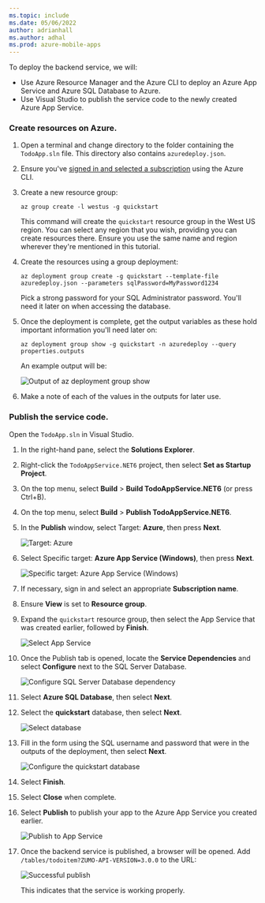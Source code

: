 ```yaml
---
ms.topic: include
ms.date: 05/06/2022
author: adrianhall
ms.author: adhal
ms.prod: azure-mobile-apps
---
```


To deploy the backend service, we will:

* Use Azure Resource Manager and the Azure CLI to deploy an Azure App Service and Azure SQL Database to Azure.
* Use Visual Studio to publish the service code to the newly created Azure App Service.

### Create resources on Azure.

1. Open a terminal and change directory to the folder containing the `TodoApp.sln` file. This directory also contains `azuredeploy.json`.
1. Ensure you've [signed in and selected a subscription](/cli/azure/authenticate-azure-cli) using the Azure CLI.
1. Create a new resource group:

    ``` azurecli
    az group create -l westus -g quickstart
    ```

    This command will create the `quickstart` resource group in the West US region.  You can select any region that you wish, providing you can create resources there.  Ensure you use the same name and region wherever they're mentioned in this tutorial.

1. Create the resources using a group deployment:

    ``` azurecli
    az deployment group create -g quickstart --template-file azuredeploy.json --parameters sqlPassword=MyPassword1234
    ```

    Pick a strong password for your SQL Administrator password.  You'll need it later on when accessing the database.

2. Once the deployment is complete, get the output variables as these hold important information you'll need later on:

    ``` azurecli
    az deployment group show -g quickstart -n azuredeploy --query properties.outputs
    ```

    An example output will be:

    ![Output of az deployment group show](~/mobile-apps/azure-mobile-apps/media/quickstart/windows/deploy-backend-outputs.png)

3. Make a note of each of the values in the outputs for later use.

### Publish the service code.

Open the `TodoApp.sln` in Visual Studio.

1. In the right-hand pane, select the **Solutions Explorer**.
1. Right-click the `TodoAppService.NET6` project, then select **Set as Startup Project**.
1. On the top menu, select **Build** > **Build TodoAppService.NET6** (or press Ctrl+B).
1. On the top menu, select **Build** > **Publish TodoAppService.NET6**.
1. In the **Publish** window, select Target: **Azure**, then press **Next**.

    ![Target: Azure](~/mobile-apps/azure-mobile-apps/media/quickstart/windows/publish-backend-target.png)

1. Select Specific target: **Azure App Service (Windows)**, then press **Next**.

    ![Specific target: Azure App Service (Windows)](~/mobile-apps/azure-mobile-apps/media/quickstart/windows/publish-backend-appservice.png)

1. If necessary, sign in and select an appropriate **Subscription name**.
1. Ensure **View** is set to **Resource group**.
1. Expand the `quickstart` resource group, then select the App Service that was created earlier, followed by **Finish**.

    ![Select App Service](~/mobile-apps/azure-mobile-apps/media/quickstart/windows/publish-backend-selection.png)

2. Once the Publish tab is opened, locate the **Service Dependencies** and select **Configure** next to the SQL Server Database.

    ![Configure SQL Server Database dependency](~/mobile-apps/azure-mobile-apps/media/quickstart/windows/publish-backend-service-dependency.png)

3. Select **Azure SQL Database**, then select **Next**.
4. Select the **quickstart** database, then select **Next**.

    ![Select database](~/mobile-apps/azure-mobile-apps/media/quickstart/windows/publish-backend-select-db.png)

5. Fill in the form using the SQL username and password that were in the outputs of the deployment, then select **Next**.

    ![Configure the quickstart database](~/mobile-apps/azure-mobile-apps/media/quickstart/windows/publish-backend-configure-db.png)

6. Select **Finish**.
7. Select **Close** when complete.
8. Select **Publish** to publish your app to the Azure App Service you created earlier.

    ![Publish to App Service](~/mobile-apps/azure-mobile-apps/media/quickstart/windows/publish-backend-to-appservice.png)

9. Once the backend service is published, a browser will be opened. Add `/tables/todoitem?ZUMO-API-VERSION=3.0.0` to the URL:

    ![Successful publish](~/mobile-apps/azure-mobile-apps/media/quickstart/windows/publish-backend-success.png)

    This indicates that the service is working properly.